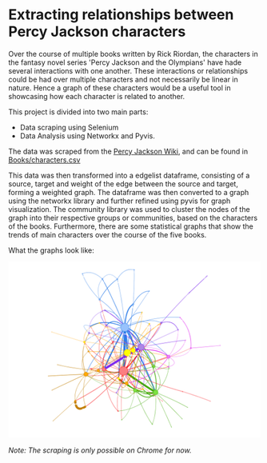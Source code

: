 # Extracting relationships between Percy Jackson characters

Over the course of multiple books written by Rick Riordan, the characters in the fantasy novel series 'Percy Jackson and the Olympians' have hade several interactions with one another. These interactions or relationships could be had over multiple characters and not necessarily be linear in nature. Hence a graph of these characters would be a useful tool in showcasing how each character is related to another.

This project is divided into two main parts:
* Data scraping using Selenium
* Data Analysis using Networkx and Pyvis.

The data was scraped from the [Percy Jackson Wiki](https://riordan.fandom.com/wiki/Category:Percy_Jackson_and_the_Olympians_characters), and can be found in [Books/characters.csv](pj_wiki_scraping/Books/characters.csv)

This data was then transformed into a edgelist dataframe, consisting of a source, target and weight of the edge between the source and target, forming a weighted graph. The dataframe was then converted to a graph using the networkx library and further refined using pyvis for graph visualization. The community library was used to cluster the nodes of the graph into their respective groups or communities, based on the characters of the books. Furthermore, there are some statistical graphs that show the trends of main characters over the course of the five books. 

What the graphs look like:

![Community_relationships_2.html](pj_wiki_scraping/Graphs/Community_relationships_2.png)

*Note: The scraping is only possible on Chrome for now.* 

